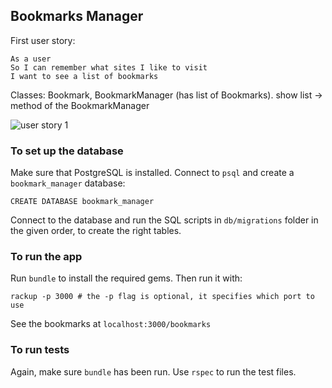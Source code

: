 ## Bookmarks Manager

First user story:
```
As a user
So I can remember what sites I like to visit
I want to see a list of bookmarks
```
Classes:
Bookmark, BookmarkManager (has list of Bookmarks).
show list -> method of the BookmarkManager

![user story 1](/user_story_1.png)

### To set up the database

Make sure that PostgreSQL is installed. Connect to `psql` and create a `bookmark_manager` database:
```
CREATE DATABASE bookmark_manager
```
Connect to the database and run the SQL scripts in `db/migrations` folder in the given order, to create the right tables.

### To run the app
Run `bundle` to install the required gems. Then run it with:
```
rackup -p 3000 # the -p flag is optional, it specifies which port to use
```
See the bookmarks at `localhost:3000/bookmarks`

### To run tests
Again, make sure `bundle` has been run. Use `rspec` to run the test files.